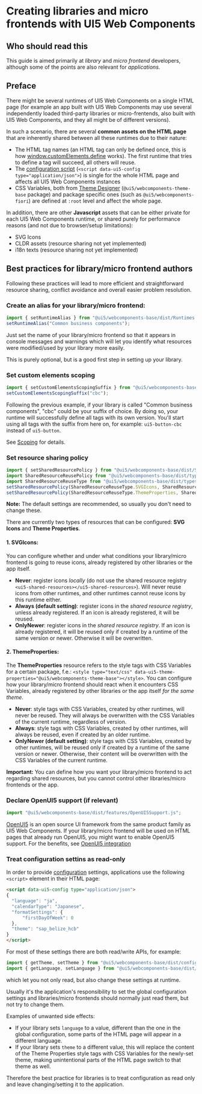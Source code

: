 # Creating libraries and micro frontends with UI5 Web Components

## Who should read this

This guide is aimed primarily at *library* and *micro frontend* developers, although some of the points are also relevant for *applications*.

## Preface

There might be several runtimes of UI5 Web Components on a single HTML page (for example an app built with UI5 Web Components may use several independently loaded third-party libraries or micro-frentends, also built with UI5 Web Components, and they all might be of different versions).

In such a scenario, there are several **common assets on the HTML page** that are inherently shared between all these runtimes due to their nature:
 - The HTML tag names (an HTML tag can only be defined once, this is how [window.customElements.define](https://developer.mozilla.org/en-US/docs/Web/API/CustomElementRegistry/define) works). The first runtime that tries to define a tag will succeed, all others will reuse.
 - The [configuration script](../Configuration.md) (`<script data-ui5-config type="application/json">`) is single for the whole HTML page and affects all UI5 Web Components instances
 - CSS Variables, both from [Theme Designer](https://github.com/SAP/theming-base-content) (`@ui5/webcomponents-theme-base` package) and package specific ones (such as `@ui5/webcomponents-fiori`) are defined at `:root` level and affect the whole page.
 
In addition, there are other **Javascript** assets that can be either private for each UI5 Web Components runtime, or shared purely for performance reasons (and not due to browser/setup limitations):
 - SVG Icons
 - CLDR assets (resource sharing not yet implemented)
 - i18n texts (resource sharing not yet implemented)

## Best practices for library/micro frontend authors

Following these practices will lead to more efficient and straightforward resource sharing, conflict avoidance and overall easier problem resolution.

### Create an **alias** for your library/micro frontend:
 
 ```js
 import { setRuntimeAlias } from "@ui5/webcomponents-base/dist/Runtimes.js";
 setRuntimeAlias("Common business components");
 ```
 
 Just set the name of your library/micro frontend so that it appears in console messages and warnings which will let you identify what resources were modified/used by your library more easily.
 
 This is purely optional, but is a good first step in setting up your library.
 
 ### Set custom elements **scoping**
 
 ```js
 import { setCustomElementsScopingSuffix } from "@ui5/webcomponents-base/dist/CustomElementsScope.js";
 setCustomElementsScopingSuffix("cbc");
  ```
 
 Following the previous example, if your library is called "Common business components", "cbc" could be your suffix of choice. By doing so, your runtime will successfully define all tags with its own version.
 You'll start using all tags with the suffix from here on, for example: `ui5-button-cbc` instead of `ui5-button`.
 
 See [Scoping](../Scoping.md) for details.
 
 ### Set **resource sharing policy**
 
 ```js
 import { setSharedResourcePolicy } from "@ui5/webcomponents-base/dist/SharedResources.js";
 import SharedResourceReusePolicy from "@ui5/webcomponents-base/dist/types/SharedResourceReusePolicy.js";
 import SharedResourceReuseType from "@ui5/webcomponents-base/dist/types/SharedResourceType.js";
 setSharedResourcePolicy(SharedResourceReuseType.SVGIcons, SharedResourceReusePolicy.OnlyNewer);
 setSharedResourcePolicy(SharedResourceReuseType.ThemeProperties, SharedResourceReusePolicy.OnlyNewer);
 ```
 
 **Note:** The default settings are recommended, so usually you don't need to change these.
 
 There are currently two types of resources that can be configured: **SVG Icons** and **Theme Properties**.
 
 #### 1. SVGIcons:
 
 You can configure whether and under what conditions your library/micro frontend is going to reuse icons, already registered by other libraries or the app itself.
 
  - **Never**: register icons *locally* (do not use the shared resource registry `<ui5-shared-resources></ui5-shared-resources>`). Will never reuse icons from other runtimes, and other runtimes cannot reuse icons by this runtime either.
  - **Always (default setting)**: register icons in the *shared resource registry*, unless already registered. If an icon is already registered, it will be reused.
  - **OnlyNewer**: register icons in the *shared resource registry*. If an icon is already registered, it will be reused only if created by a runtime of the same version or newer. Otherwise it will be overwritten. 
  
 #### 2. ThemeProperties:
 
 The **ThemeProperties** resource refers to the style tags with CSS Variables for a certain package, f.e.: `<style type="text/css" data-ui5-theme-properties="@ui5/webcomponents-theme-base"></style>`.
 You can configure how your library/micro frontend should react when it encounters CSS Variables, already registered by other libraries or the app itself *for the same theme*.
 
  - **Never**: style tags with CSS Variables, created by other runtimes, will never be reused. They will always be overwritten with the CSS Variables of the current runtime, regardless of version.
  - **Always**: style tags with CSS Variables, created by other runtimes, will always be reused, even if created by an older runtime.
  - **OnlyNewer (default setting)**: style tags with CSS Variables, created by other runtimes, will be reused only if created by a runtime of the same version or newer. Otherwise, their content will be overwritten with the CSS Variables of the current runtime.
 
  **Important:** You can define how you want your library/micro frontend to act regarding shared resources, but you cannot control other libraries/micro frontends or the app.

  ### Declare **OpenUI5 support** (if relevant)
  
  ```js
  import "@ui5/webcomponents-base/dist/features/OpenUI5Support.js";
  ```
  
  [OpenUI5](https://openui5.org/) is an open source UI framework from the same product family as UI5 Web Components. If your library/micro frontend will be used on HTML pages that already run OpenUI5,
  you might want to enable OpenUI5 support. For the benefits, see [OpenUI5 integration](../Public%20Module%20Imports.md#6-openui5-integration) 
  
  ### Treat configuration settins as read-only
  
  In order to provide [configuration](../Configuration.md) settings, applications use the following ```<script>``` element in their HTML page:
  
  ```html
  <script data-ui5-config type="application/json">
  {
  	"language": "ja",
  	"calendarType": "Japanese",
  	"formatSettings": {
  		"firstDayOfWeek": 0
  	},
  	"theme": "sap_belize_hcb"
  }
  </script>
  ```
  
  For most of these settings there are both read/write APIs, for example:
  
  ```js
  import { getTheme, setTheme } from "@ui5/webcomponents-base/dist/config/Theme.js";
  import { getLanguage, setLanguage } from "@ui5/webcomponents-base/dist/config/Language.js";
  ```
  
  which let you not only read, but also change these settings at runtime. 
  
  Usually it's the application's responsibility to set the global configuration settings and libraries/micro frontends should normally just read them, but not try to change them.
  
  Examples of unwanted side effects:
   - If your library sets `language` to a value, different than the one in the global configuration, some parts of the HTML page will appear in a different language.
   - If your library sets `theme` to a different value, this will replace the content of the Theme Properties style tags with CSS Variables for the newly-set theme, making unintentional parts of the HTML page switch to that theme as well.
   
  Therefore the best practice for libraries is to treat configuration as read only and leave changing/setting it to the application.  
